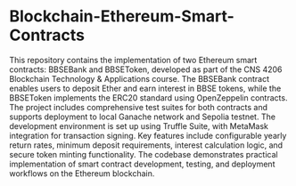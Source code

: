 # Blockchain-Ethereum-Smart-Contracts
This repository contains the implementation of two Ethereum smart contracts: BBSEBank and BBSEToken, developed as part of the CNS 4206 Blockchain Technology & Applications course. The BBSEBank contract enables users to deposit Ether and earn interest in BBSE tokens, while the BBSEToken implements the ERC20 standard using OpenZeppelin contracts. The project includes comprehensive test suites for both contracts and supports deployment to local Ganache network and Sepolia testnet. The development environment is set up using Truffle Suite, with MetaMask integration for transaction signing. Key features include configurable yearly return rates, minimum deposit requirements, interest calculation logic, and secure token minting functionality. The codebase demonstrates practical implementation of smart contract development, testing, and deployment workflows on the Ethereum blockchain.

